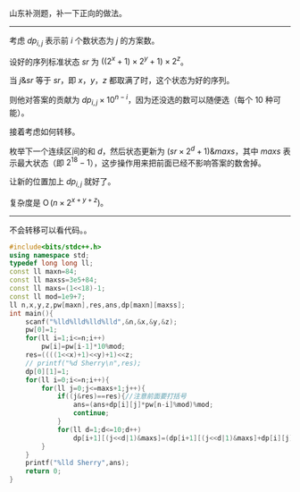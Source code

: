 山东补测题，补一下正向的做法。

------------

考虑 $dp_{i,j}$ 表示前 $i$ 个数状态为 $j$ 的方案数。

设好的序列标准状态 $sr$ 为 $((2^x+1)\times 2^y+1)\times 2^z$。

当 $j\& sr$ 等于 $sr$，即 $x$，$y$，$z$ 都取满了时，这个状态为好的序列。

则他对答案的贡献为 $dp_{i,j}\times 10^{n-i}$，因为还没选的数可以随便选（每个 $10$ 种可能）。

接着考虑如何转移。

枚举下一个连续区间的和 $d$，然后状态更新为 $(sr\times 2^d+1)\& maxs$，其中 $maxs$ 表示最大状态（即 $2^{18}-1$），这步操作用来把前面已经不影响答案的数舍掉。

让新的位置加上 $dp_{i,j}$ 就好了。

复杂度是 $\operatorname{O}(n\times 2^{x+y+z})$。

------------

不会转移可以看代码。。

```cpp
#include<bits/stdc++.h>
using namespace std;
typedef long long ll;
const ll maxn=84;
const ll maxss=3e5+84;
const ll maxs=(1<<18)-1;
const ll mod=1e9+7;
ll n,x,y,z,pw[maxn],res,ans,dp[maxn][maxss];
int main(){
    scanf("%lld%lld%lld%lld",&n,&x,&y,&z);
    pw[0]=1;
    for(ll i=1;i<=n;i++)
        pw[i]=pw[i-1]*10%mod;
    res=((((1<<x)+1)<<y)+1)<<z;
    // printf("%d Sherry\n",res);
    dp[0][1]=1;
    for(ll i=0;i<=n;i++){
        for(ll j=0;j<=maxs+1;j++){
            if((j&res)==res){//注意前面要打括号
                ans=(ans+dp[i][j]*pw[n-i]%mod)%mod;
                continue;
            }
            for(ll d=1;d<=10;d++)
                dp[i+1][(j<<d|1)&maxs]=(dp[i+1][(j<<d|1)&maxs]+dp[i][j])%mod;
        }
    }
    printf("%lld Sherry",ans);
    return 0;
}
```
